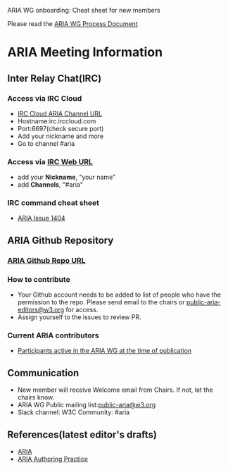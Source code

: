 ARIA WG onboarding: Cheat sheet for new members

Please read the [ARIA WG Process Document](process.md)

# ARIA Meeting Information
## Inter Relay Chat(IRC)
### Access via IRC Cloud
* [IRC Cloud ARIA Channel URL](https://www.irccloud.com/irc/w3.org/channel/aria) 
* Hostname:irc.irccloud.com
* Port:6697(check secure port)
* Add your nickname and more
* Go to channel #aria

### Access via [IRC Web URL](http://irc.w3.org/)
* add your **Nickname**, "your name"
* add **Channels**, "#aria"

### IRC command cheat sheet
* [ARIA Issue 1404](https://github.com/w3c/aria/issues/1401#issuecomment-786384070)

## ARIA Github Repository 
### [ARIA Github Repo URL](https://github.com/w3c/aria)
### How to contribute
* Your Github account needs to be added to list of people who have the permission to the repo. Please send email to the chairs or <public-aria-editors@w3.org> for access.
* Assign yourself to the issues to review PR.  
### Current ARIA contributors
* [Participants active in the ARIA WG at the time of publication](https://www.w3.org/TR/wai-aria-1.2/#ack_group)
## Communication
* New member will receive Welcome email from Chairs. If not, let the chairs know.
* ARIA WG Public mailing list:public-aria@w3.org
* Slack channel: W3C Community: #aria
## References(latest editor's drafts)
* [ARIA](https://w3c.github.io/aria) 
* [ARIA Authoring Practice](https://w3c.github.io/aria-practices/)



